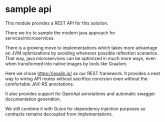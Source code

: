 # sample api

This module provides a REST API for this solution.

There we try to sample the modern java approach for services/microservices.

There is a growing move to implementations which takes more advantage on JVM 
optimizations by avoiding whenever possible reflection scenarios. That way, java
microservices can be optimized in much more ways, even when transformed into
native images by tools like Graalvm.

Here we chose <https://javalin.io/> as our REST framework. It provides a neat
way to wiring API routes without sacrifice concision even without the
comfortable JAX-RS annotations.

It also provides support for OpenApi annotations and automatic swagger
documentation generation.

We still combine it with Guice for dependency injection purposes so contracts
remains decoupled from implementations.
